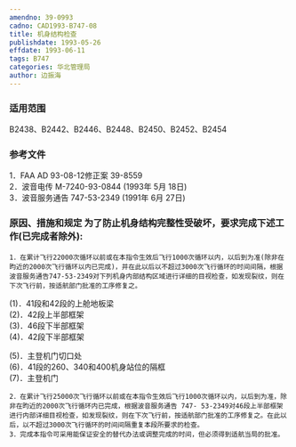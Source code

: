 ```yaml
---
amendno: 39-0993  
cadno: CAD1993-B747-08  
title: 机身结构检查  
publishdate: 1993-05-26  
effdate: 1993-06-11  
tags: B747  
categories: 华北管理局  
author: 边振海  
---
```

  
### 适用范围  
B2438、B2442、B2446、B2448、B2450、B2452、B2454  
  
<!--more-->  
### 参考文件  
1．FAA AD 93-08-12修正案 39-8559  
2．波音电传 M-7240-93-0844 (1993年 5月 18日)  
3．波音服务通告 747-53-2349 (1991年 6月 27日)  
  
### 原因、措施和规定 为了防止机身结构完整性受破坏，要求完成下述工作(已完成者除外):  
    1．在累计飞行22000次循环以前或在本指令生效后飞行1000次循环以内，以后到为准(除非在昀近的2000次飞行循环以内已完成)，并在此以后以不超过3000次飞行循环的时间间隔，根据波音服务通告747-53-2349对下列机身内部结构区域进行详细的目视检查，如发现裂纹，则在下次飞行前，按适航部门批准的工序修复之。  
(1)．41段和42段的上舱地板梁  
(2)．42段上半部框架  
(3)．46段下半部框架  
(4)．42段下半部框架  
  
  
(5)．主登机门切口处  
(6)．41段的260、340和400机身站位的隔框  
(7)．主登机门  
  
    2．在累计飞行25000次飞行循环以前或在本指令生效后飞行1000次循环以内，以后到为准，除非在昀近的2000次飞行循环内已完成，根据波音服务通告 747- 53-2349对46段上半部框架进行内部详细目视检查，如发现裂纹，则在下次飞行前，按适航部门批准的工序修复之。在此以后，以不超过3000次飞行循环的时间间隔重复本段所要求的检查。  
    3．完成本指令可采用能保证安全的替代办法或调整完成的时间，但必须得到适航当局的批准。  
  
